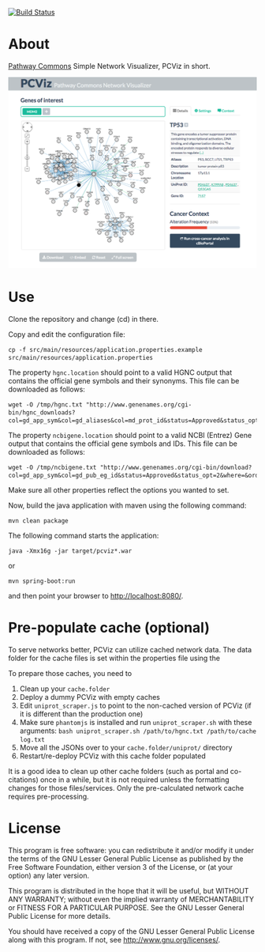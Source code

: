 [![Build Status](https://travis-ci.org/PathwayCommons/pcviz.svg?branch=pcviz-boot)](https://travis-ci.org/PathwayCommons/pcviz)

# About
[Pathway Commons](http://www.pathwaycommons.org) Simple Network Visualizer, PCViz in short.

[![PCViz](./pcviz-screenshot.png)](http://www.pathwaycommons.org/pcviz/)

# Use
Clone the repository and change (cd) in there. 

Copy and edit the configuration file:
```
cp -f src/main/resources/application.properties.example src/main/resources/application.properties
```
The property `hgnc.location` should point to a valid HGNC output that contains the official gene symbols and their synonyms.
This file can be downloaded as follows:
```
wget -O /tmp/hgnc.txt "http://www.genenames.org/cgi-bin/hgnc_downloads?col=gd_app_sym&col=gd_aliases&col=md_prot_id&status=Approved&status_opt=2&where=&order_by=gd_hgnc_id&format=text&limit=&hgnc_dbtag=on&submit=submit" 
```
The property `ncbigene.location` should point to a valid NCBI (Entrez) Gene output that contains 
the official gene symbols and IDs. This file can be downloaded as follows:
```
wget -O /tmp/ncbigene.txt "http://www.genenames.org/cgi-bin/download?col=gd_app_sym&col=gd_pub_eg_id&status=Approved&status_opt=2&where=&order_by=gd_app_sym_sort&format=text&limit=&hgnc_dbtag=on&submit=submit" 
```

Make sure all other properties reflect the options you wanted to set. 

Now, build the java application with maven using the following command:

```
mvn clean package
```

The following command starts the application:
```
java -Xmx16g -jar target/pcviz*.war
```
or
```
mvn spring-boot:run
```

and then point your browser to [http://localhost:8080/](http://localhost:8080/).


# Pre-populate cache (optional)
To serve networks better, PCViz can utilize cached network data.
The data folder for the cache files is set within the properties file using the

To prepare those caches, you need to

1. Clean up your `cache.folder`
2. Deploy a dummy PCViz with empty caches
3. Edit `uniprot_scraper.js` to point to the non-cached version of PCViz (if it is different than the production one)
4. Make sure `phantomjs` is installed and run `uniprot_scraper.sh` with these arguments: 
`bash uniprot_scraper.sh /path/to/hgnc.txt /path/to/cache log.txt`
5. Move all the JSONs over to your `cache.folder/uniprot/` directory
6. Restart/re-deploy PCViz with this cache folder populated

It is a good idea to clean up other cache folders (such as portal and co-citations) once in a while, 
but it is not required unless the formatting changes for those files/services. 
Only the pre-calculated network cache requires pre-processing.

# License
This program is free software: you can redistribute it and/or modify
it under the terms of the GNU Lesser General Public License as published by
the Free Software Foundation, either version 3 of the License, or
(at your option) any later version.

This program is distributed in the hope that it will be useful,
but WITHOUT ANY WARRANTY; without even the implied warranty of
MERCHANTABILITY or FITNESS FOR A PARTICULAR PURPOSE.  See the
GNU Lesser General Public License for more details.

You should have received a copy of the GNU Lesser General Public License
along with this program.  If not, see <http://www.gnu.org/licenses/>.
